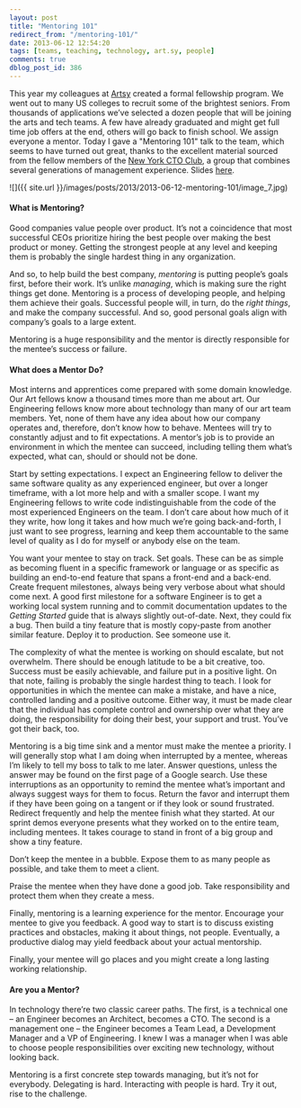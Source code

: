 ```yaml
---
layout: post
title: "Mentoring 101"
redirect_from: "/mentoring-101/"
date: 2013-06-12 12:54:20
tags: [teams, teaching, technology, art.sy, people]
comments: true
dblog_post_id: 386
---
```

This year my colleagues at [Artsy](http://artsy.net) created a formal fellowship program. We went out to many US colleges to recruit some of the brightest seniors. From thousands of applications we’ve selected a dozen people that will be joining the arts and tech teams. A few have already graduated and might get full time job offers at the end, others will go back to finish school. We assign everyone a mentor. Today I gave a "Mentoring 101" talk to the team, which seems to have turned out great, thanks to the excellent material sourced from the fellow members of the [New York CTO Club](http://www.linkedin.com/groups/New-York-CTO-Club-45712/about), a group that combines several generations of management experience. Slides [here](http://www.slideshare.net/dblockdotorg/mentoring-101-the-artsy-way).

![]({{ site.url }}/images/posts/2013/2013-06-12-mentoring-101/image_7.jpg)

#### What is Mentoring?

Good companies value people over product. It’s not a coincidence that most successful CEOs prioritize hiring the best people over making the best product or money. Getting the strongest people at any level and keeping them is probably the single hardest thing in any organization.

And so, to help build the best company, _mentoring_ is putting people’s goals first, before their work. It’s unlike _managing_, which is making sure the right things get done. Mentoring is a process of developing people, and helping them achieve their goals. Successful people will, in turn, do the _right things_, and make the company successful. And so, good personal goals align with company’s goals to a large extent.

Mentoring is a huge responsibility and the mentor is directly responsible for the mentee’s success or failure.

#### What does a Mentor Do?

Most interns and apprentices come prepared with some domain knowledge. Our Art fellows know a thousand times more than me about art. Our Engineering fellows know more about technology than many of our art team members. Yet, none of them have any idea about how our company operates and, therefore, don’t know how to behave. Mentees will try to constantly adjust and to fit expectations. A mentor’s job is to provide an environment in which the mentee can succeed, including telling them what’s expected, what can, should or should not be done.

Start by setting expectations. I expect an Engineering fellow to deliver the same software quality as any experienced engineer, but over a longer timeframe, with a lot more help and with a smaller scope. I want my Engineering fellows to write code indistinguishable from the code of the most experienced Engineers on the team. I don’t care about how much of it they write, how long it takes and how much we’re going back-and-forth,  I just want to see progress, learning and keep them accountable to the same level of quality as I do for myself or anybody else on the team.

You want your mentee to stay on track. Set goals. These can be as simple as becoming fluent in a specific framework or language or as specific as building an end-to-end feature that spans a front-end and a back-end. Create frequent milestones, always being very verbose about what should come next. A good first milestone for a software Engineer is to get a working local system running and to commit documentation updates to the _Getting Started_ guide that is always slightly out-of-date. Next, they could fix a bug. Then build a tiny feature that is mostly copy-paste from another similar feature. Deploy it to production. See someone use it.

The complexity of what the mentee is working on should escalate, but not overwhelm. There should be enough latitude to be a bit creative, too. Success must be easily achievable, and failure put in a positive light. On that note, failing is probably the single hardest thing to teach. I look for opportunities in which the mentee can make a mistake, and have a nice, controlled landing and a positive outcome. Either way, it must be made clear that the individual has complete control and ownership over what they are doing, the responsibility for doing their best, your support and trust. You’ve got their back, too.

Mentoring is a big time sink and a mentor must make the mentee a priority. I will generally stop what I am doing when interrupted by a mentee, whereas I’m likely to tell my boss to talk to me later. Answer questions, unless the answer may be found on the first page of a Google search. Use these interruptions as an opportunity to remind the mentee what’s important and always suggest ways for them to focus. Return the favor and interrupt them if they have been going on a tangent or if they look or sound frustrated. Redirect frequently and help the mentee finish what they started. At our sprint demos everyone presents what they worked on to the entire team, including mentees. It takes courage to stand in front of a big group and show a tiny feature.

Don’t keep the mentee in a bubble. Expose them to as many people as possible, and take them to meet a client.

Praise the mentee when they have done a good job. Take responsibility and protect them when they create a mess.

Finally, mentoring is a learning experience for the mentor. Encourage your mentee to give you feedback. A good way to start is to discuss existing practices and obstacles, making it about things, not people. Eventually, a productive dialog may yield feedback about your actual mentorship.

Finally, your mentee will go places and you might create a long lasting working relationship.

#### Are you a Mentor?

In technology there’re two classic career paths. The first, is a technical one – an Engineer becomes an Architect, becomes a CTO. The second is a management one – the Engineer becomes a Team Lead, a Development Manager and a VP of Engineering. I knew I was a manager when I was able to choose people responsibilities over exciting new technology, without looking back.

Mentoring is a first concrete step towards managing, but it’s not for everybody. Delegating is hard. Interacting with people is hard. Try it out, rise to the challenge.
